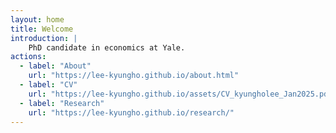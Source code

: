 ```yaml
---
layout: home
title: Welcome
introduction: |
    PhD candidate in economics at Yale.
actions:
  - label: "About"
    url: "https://lee-kyungho.github.io/about.html"
  - label: "CV"
    url: "https://lee-kyungho.github.io/assets/CV_kyungholee_Jan2025.pdf"
  - label: "Research"
    url: "https://lee-kyungho.github.io/research/"
---
```

